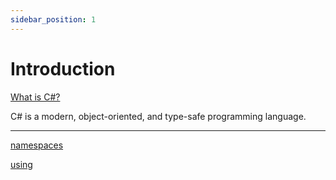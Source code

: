 ```yaml
---
sidebar_position: 1
---
```


# Introduction

[What is C#?](https://docs.microsoft.com/en-us/dotnet/csharp/tour-of-csharp/)

C# is a modern, object-oriented, and type-safe programming language.

---

[namespaces](/docs/csharp/general/namespaces)

[using](/docs/csharp/general/using)
